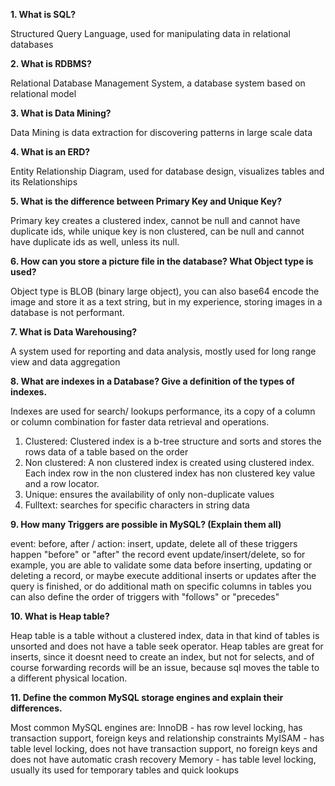 **1. What is SQL?**

Structured Query Language, used for manipulating data in relational databases

**2. What is RDBMS?**

Relational Database Management System, a database system based on relational model

**3. What is Data Mining?**

Data Mining is data extraction for discovering patterns in large scale data

**4. What is an ERD?**

Entity Relationship Diagram, used for database design, visualizes tables and its Relationships

**5. What is the difference between Primary Key and Unique Key?**

Primary key creates a clustered index, cannot be null and cannot have duplicate ids, while unique key is non clustered, can be null and cannot have duplicate ids as well, unless its null.

**6. How can you store a picture file in the database? What Object type is used?**

Object type is BLOB (binary large object), you can also base64 encode the image and store it as a text string, but in my experience, storing images in a database is not performant.

**7. What is Data Warehousing?**

A system used for reporting and data analysis, mostly used for long range view and data aggregation

**8. What are indexes in a Database? Give a definition of the types of indexes.**

Indexes are used for search/ lookups performance, its a copy of a column or column combination for faster data retrieval and operations.

1. Clustered: Clustered index is a b-tree structure and sorts and stores the rows data of a table based on the order
2. Non clustered: A non clustered index is created using clustered index. Each index row in the non clustered index has non clustered key value and a row locator.
3. Unique: ensures the availability of only non-duplicate values
4. Fulltext: searches for specific characters in string data


**9. How many Triggers are possible in MySQL? (Explain them all)**

event: before, after / action: insert, update, delete
all of these triggers happen "before" or "after" the record event update/insert/delete, so for example, you are able to validate some data before inserting, updating or deleting a record, or maybe execute additional inserts or updates after the query is finished, or do additional math on specific columns in tables
you can also define the order of triggers with "follows" or "precedes"


**10. What is Heap table?**

Heap table is a table without a clustered index, data in that kind of tables is unsorted and does not have a table seek operator. Heap tables are great for inserts, since it doesnt need to create an index, but not for selects, and of course forwarding records will be an issue, because sql moves the table to a different physical location.


**11. Define the common MySQL storage engines and explain their differences.**

Most common MySQL engines are:
InnoDB - has row level locking, has transaction support, foreign keys and relationship constraints
MyISAM - has table level locking, does not have transaction support, no foreign keys and does not have automatic crash recovery
Memory - has table level locking, usually its used for temporary tables and quick lookups

